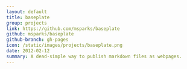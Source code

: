 ```yaml
---
layout: default
title: baseplate
group: projects
link: https://github.com/msparks/baseplate
github: msparks/baseplate
github-branch: gh-pages
icon: /static/images/projects/baseplate.png
date: 2012-02-12
summary: A dead-simple way to publish markdown files as webpages.
---
```

